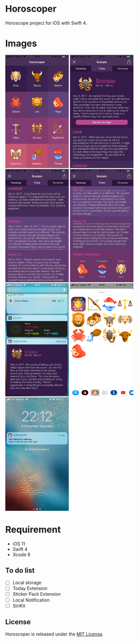 # Horoscoper
Horoscope project for iOS with Swift 4.

# Images
<div>
  <img width="200" src="/ScreenShots/IMG_1724.png">
  <img width="200" src="/ScreenShots/IMG_1725.png">
  <img width="200" src="/ScreenShots/IMG_1727.png">
   <img width="200" src="/ScreenShots/IMG_1728.png">
  <img width="200" src="/ScreenShots/IMG_1729.png">
  <img width="200" src="/ScreenShots/IMG_1730.png">
  <img width="200" src="/ScreenShots/IMG_1731.png">
</div>

# Requirement

* iOS 11
* Swift 4
* Xcode 9

## To do list

  - [ ] Local storage
  - [ ] Today Extension
  - [ ] Sticker Pack Extension
  - [ ] Local Notification
  - [ ] SiriKit

## License

Horoscoper is released under the [MIT License](LICENSE).
